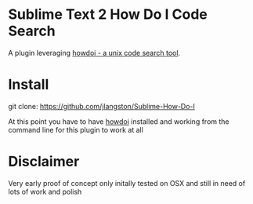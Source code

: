 # Sublime Text 2 How Do I Code Search

A plugin leveraging [howdoi - a unix code search tool](https://github.com/gleitz/howdoi).

# Install
git clone: https://github.com/jlangston/Sublime-How-Do-I

At this point you have to have [howdoi](https://github.com/gleitz/howdoi) installed and working from the command line for this plugin to work at all

# Disclaimer

Very early proof of concept only initally tested on OSX and still in need of lots of work and polish

